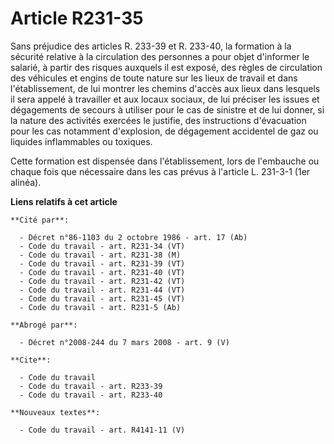 # Article R231-35

Sans préjudice des articles R. 233-39 et R. 233-40, la formation à la sécurité relative à la circulation des personnes a pour
objet d'informer le salarié, à partir des risques auxquels il est exposé, des règles de circulation des véhicules et engins
de toute nature sur les lieux de travail et dans l'établissement, de lui montrer les chemins d'accès aux lieux dans lesquels
il sera appelé à travailler et aux locaux sociaux, de lui préciser les issues et dégagements de secours à utiliser pour le
cas de sinistre et de lui donner, si la nature des activités exercées le justifie, des instructions d'évacuation pour les cas
notamment d'explosion, de dégagement accidentel de gaz ou liquides inflammables ou toxiques.

Cette formation est dispensée dans l'établissement, lors de l'embauche ou chaque fois que nécessaire dans les cas prévus à
l'article L. 231-3-1 (1er alinéa).

**Liens relatifs à cet article**

	**Cité par**:

	  - Décret n°86-1103 du 2 octobre 1986 - art. 17 (Ab)
	  - Code du travail - art. R231-34 (VT)
	  - Code du travail - art. R231-38 (M)
	  - Code du travail - art. R231-39 (VT)
	  - Code du travail - art. R231-40 (VT)
	  - Code du travail - art. R231-42 (VT)
	  - Code du travail - art. R231-44 (VT)
	  - Code du travail - art. R231-45 (VT)
	  - Code du travail - art. R231-5 (Ab)

	**Abrogé par**:

	  - Décret n°2008-244 du 7 mars 2008 - art. 9 (V)

	**Cite**:

	  - Code du travail
	  - Code du travail - art. R233-39
	  - Code du travail - art. R233-40

	**Nouveaux textes**:

	  - Code du travail - art. R4141-11 (V)

